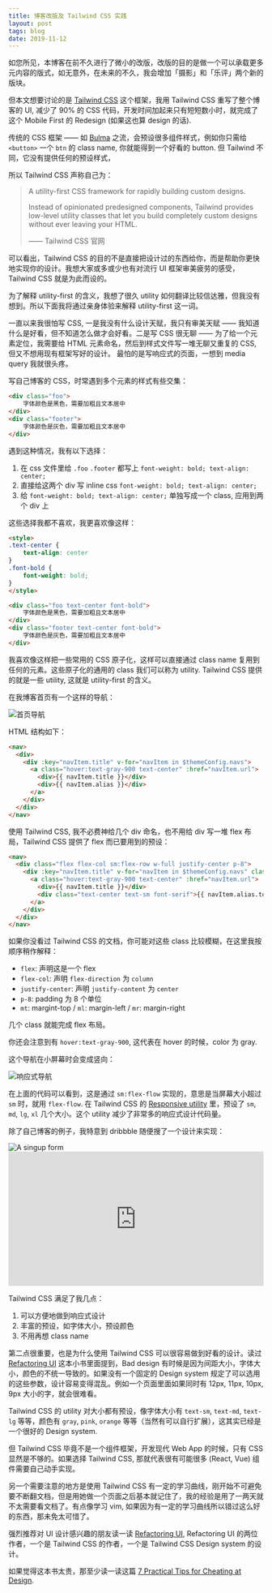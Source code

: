 ```yaml
---
title: 博客改版及 Tailwind CSS 实践
layout: post
tags: blog
date: 2019-11-12
---
```


如您所见，本博客在前不久进行了微小的改版，改版的目的是做一个可以承载更多元内容的版式，如无意外，在未来的不久，我会增加「摄影」和「乐评」两个新的版块。

但本文想要讨论的是 [Tailwind CSS](https://tailwindcss.com) 这个框架，我用 Tailwind CSS 重写了整个博客的 UI, 减少了 90% 的 CSS 代码，开发时间加起来只有短短数小时，就完成了这个 Mobile First 的 Redesign (如果这也算 design 的话).

传统的 CSS 框架 —— 如 [Bulma](https://bulma.io/) 之流，会预设很多组件样式，例如你只需给 `<button>` 一个 `btn` 的 class name, 你就能得到一个好看的 button. 但 Tailwind 不同，它没有提供任何的预设样式，

所以 Tailwind CSS 声称自己为：

> A utility-first CSS framework for rapidly building custom designs.
>
> Instead of opinionated predesigned components, Tailwind provides low-level utility classes that let you build completely custom designs without ever leaving your HTML.
>
> —— Tailwind CSS 官网

可以看出，Tailwind CSS 的目的不是直接把设计过的东西给你，而是帮助你更快地实现你的设计。我想大家或多或少也有对流行 UI 框架审美疲劳的感受，Tailwind CSS 就是为此而设的。

为了解释 utility-first 的含义，我想了很久 utility 如何翻译比较信达雅，但我没有想到。所以下面我将通过亲身体验来解释 utility-first 这一词。

一直以来我很怕写 CSS, 一是我没有什么设计天赋，我只有审美天赋 —— 我知道什么是好看，但不知道怎么做才会好看。二是写 CSS 很无聊 —— 为了给一个元素定位，我需要给 HTML 元素命名，然后到样式文件写一堆无聊又重复的 CSS, 但又不想用现有框架写好的设计。 最怕的是写响应式的页面，一想到 media query 我就很头疼。

写自己博客的 CSS，时常遇到多个元素的样式有些交集：

```html
<div class="foo">
	字体颜色是黑色，需要加粗且文本居中
</div>
<div class="footer">
	字体颜色是灰色，需要加粗且文本居中
</div>
```

遇到这种情况，我有以下选择：

1. 在 css 文件里给 `.foo` `.footer` 都写上 `font-weight: bold; text-align: center;`
2. 直接给这两个 div 写 inline css `font-weight: bold; text-align: center;`
3. 给 `font-weight: bold; text-align: center;` 单独写成一个 class, 应用到两个 div 上

这些选择我都不喜欢，我更喜欢像这样：

```html
<style>
.text-center {
	text-align: center
}
.font-bold {
	font-weight: bold;
}
</style>

<div class="foo text-center font-bold">
	字体颜色是黑色，需要加粗且文本居中
</div>
<div class="footer text-center font-bold">
	字体颜色是灰色，需要加粗且文本居中
</div>
```

我喜欢像这样把一些常用的 CSS 原子化，这样可以直接通过 class name 复用到任何的元素。这些原子化的通用的 class 我们可以称为 utility. Tailwind CSS 提供的就是一些 utility, 这就是 utility-first 的含义。

在我博客首页有一个这样的导航：

![首页导航](https://gbstatic.djyde.com/blog/%E6%88%AA%E5%B1%8F2019-11-12%E4%B8%8B%E5%8D%887.59.44.png)

HTML 结构如下：

```html
<nav>
  <div>
    <div :key="navItem.title" v-for="navItem in $themeConfig.navs">
      <a class="hover:text-gray-900 text-center" :href="navItem.url">
        <div>{{ navItem.title }}</div>
        <div>{{ navItem.alias }}</div>
      </a>
    </div>
  </div>
</nav>
```

使用 Tailwind CSS, 我不必费神给几个 div 命名，也不用给 div 写一堆 flex 布局，Tailwind CSS 提供了 flex 而已要用到的预设：

```html
<nav>
  <div class="flex flex-col sm:flex-row w-full justify-center p-8">
    <div :key="navItem.title" v-for="navItem in $themeConfig.navs" class="mt-6 sm:mt-0 sm:ml-6 sm:mr-6 text-gray-600">
      <a class="hover:text-gray-900 text-center" :href="navItem.url">
        <div>{{ navItem.title }}</div>
        <div class="text-center text-sm font-serif">{{ navItem.alias.toUpperCase() }}</div>
      </a>
    </div>
  </div>
</nav>
````

如果你没看过 Tailwind CSS 的文档，你可能对这些 class 比较模糊，在这里我按顺序稍作解释：

- `flex`: 声明这是一个 flex
- `flex-col`: 声明 `flex-direction` 为 `column`
- `justify-center`: 声明 `justify-content` 为 `center`
- `p-8`: padding 为 8 个单位
- `mt`: margint-top / `ml`: margin-left / `mr`: margin-right

几个 class 就能完成 flex 布局。

你还会注意到有 `hover:text-gray-900`, 这代表在 hover 的时候，color 为 gray.

这个导航在小屏幕时会变成竖向：

![响应式导航](https://gbstatic.djyde.com/blog/nav-demo.gif)

在上面的代码可以看到，这是通过 `sm:flex-flow` 实现的，意思是当屏幕大小超过 `sm` 时，就用 `flex-flow`. 在 Tailwind CSS 的 [Responsive utility](https://tailwindcss.com/docs/responsive-design) 里，预设了 `sm`, `md`, `lg`, `xl` 几个大小。这个 utility 减少了非常多的响应式设计代码量。

除了自己博客的例子，我特意到 dribbble 随便搜了一个设计来实现：

<img alt="A singup form" class="sm:w-2/3" src="https://gbstatic.djyde.com/blog/%E6%88%AA%E5%B1%8F2019-11-12%E4%B8%8B%E5%8D%887.27.31.png" />

<br />

<iframe height="265" style="width: 100%;" scrolling="no" title="tailwind-signup-form" src="https://codepen.io/djyde-1474473388/embed/RwwYPEv?height=265&theme-id=default&default-tab=html,result" frameborder="no" allowtransparency="true" allowfullscreen="true">
  See the Pen <a href='https://codepen.io/djyde-1474473388/pen/RwwYPEv'>tailwind-signup-form</a> by Randy
  (<a href='https://codepen.io/djyde-1474473388'>@djyde-1474473388</a>) on <a href='https://codepen.io'>CodePen</a>.
</iframe>

Tailwind CSS 满足了我几点：

1. 可以方便地做到响应式设计
2. 丰富的预设，如字体大小，预设颜色
3. 不用再想 class name

第二点很重要，也是为什么使用 Tailwind CSS 可以很容易做到好看的设计。读过 [Refactoring UI](https://refactoringui.com/book/) 这本小书里面提到，Bad design 有时候是因为间距大小，字体大小，颜色的不统一导致的。如果没有一个固定的 Design system 规定了可以选用的这些参数，设计容易变得混乱。例如一个页面里面如果同时有 12px, 11px, 10px, 9px 大小的字，就会很难看。

Tailwind CSS 的 utility 对大小都有预设，像字体大小有 `text-sm`, `text-md`, `text-lg` 等等，颜色有 `gray`, `pink`, `orange` 等等（当然有可以自行扩展），这其实已经是一个很好的 Design system.

但 Tailwind CSS 毕竟不是一个组件框架，开发现代 Web App 的时候，只有 CSS 显然是不够的。如果选择 Tailwind CSS, 那就代表很有可能很多 (React, Vue) 组件需要自己动手实现。

另一个需要注意的地方是使用 Tailwind CSS 有一定的学习曲线，刚开始不可避免要不断翻文档，但是用她做一个页面之后基本就记住了，我的经验是用了一两天就不太需要看文档了。有点像学习 vim, 如果因为有一定的学习曲线所以错过这么好的东西，那未免太可惜了。

强烈推荐对 UI 设计感兴趣的朋友读一读 [Refactoring UI](https://refactoringui.com/book/), Refactoring UI 的两位作者，一个是 Tailwind CSS 的作者，一个是 Tailwind CSS Design system 的设计。

如果觉得这本书太贵，那至少读一读这篇 [7 Practical Tips for Cheating at Design](https://medium.com/refactoring-ui/7-practical-tips-for-cheating-at-design-40c736799886).